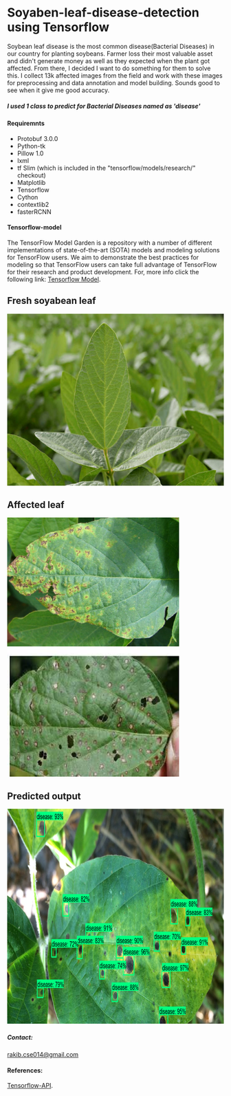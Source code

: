 # Soyaben-leaf-disease-detection using Tensorflow
Soybean leaf disease is the most common disease(Bacterial Diseases) in our country for planting soybeans. Farmer loss their most valuable asset and didn't generate money as well as they expected when the plant got affected. From there, I decided I want to do something for them to solve this. I collect 13k affected images from the field and work with these images for preprocessing and data annotation and model building. Sounds good to see when it give me good accuracy.

##### I used 1 class to predict for Bacterial Diseases named as 'disease'

#### Requiremnts

- Protobuf 3.0.0
- Python-tk
- Pillow 1.0
- lxml
- tf Slim (which is included in the "tensorflow/models/research/" checkout)
- Matplotlib
- Tensorflow
- Cython
- contextlib2
- fasterRCNN

#### Tensorflow-model
The TensorFlow Model Garden is a repository with a number of different implementations of state-of-the-art (SOTA) models and modeling solutions for TensorFlow users. We aim to demonstrate the best practices for modeling so that TensorFlow users can take full advantage of TensorFlow for their research and product development. For, more info click the following link: [Tensorflow Model](https://github.com/tensorflow/models/tree/master/research/object_detection).

## Fresh soyabean leaf
<img src="sample images/fresh.jpg" width="800" height="400">

## Affected leaf
<img src="sample images/affected1.jpeg" width="400" height="300">
<img src="sample images/affected2.jpeg" width="400" height="300">

## Predicted output
<img src="output_Images/soyabean_disease.jpg" width="800" height="500">

##### Contact:
rakib.cse014@gmail.com

#### References:
[Tensorflow-API](https://github.com/tensorflow/models/tree/master/research/object_detection).

